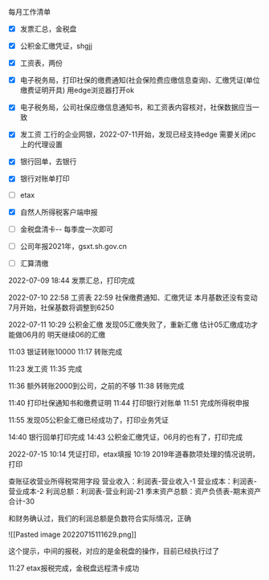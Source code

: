 每月工作清单
- [x] 发票汇总，金税盘
- [x]  公积金汇缴凭证，shgjj
- [x] 工资表，两份
- [x] 电子税务局，打印社保的缴费通知(社会保险费应缴信息查询)、汇缴凭证(单位缴费证明开具)
	用edge浏览器打开ok
- [x] 电子税务局，公司社保应缴信息通知书，和工资表内容核对，社保数据应当一致
- [x] 发工资
	工行的企业网银，2022-07-11开始，发现已经支持edge
	需要关闭pc上的代理设置
- [x] 银行回单，去银行
- [x] 银行对账单打印
- [ ] etax
- [x] 自然人所得税客户端申报
- [ ] 金税盘清卡-- 每季度一次即可
- [ ] 公司年报2021年，gsxt.sh.gov.cn
- [ ] 汇算清缴



2022-07-09
18:44 发票汇总，打印完成

2022-07-10
22:58 工资表
22:59 社保缴费通知、汇缴凭证
本月基数还没有变动
7月开始，社保基数将调整到6250

2022-07-11
10:29 公积金汇缴
发现05汇缴失败了，重新汇缴
估计05汇缴成功才能做06月的
明天继续06的汇缴


11:03 银证转账10000
11:17 转账完成

11:23 发工资
11:35 完成

11:36 额外转账2000到公司，之前的不够
11:38 转账完成

11:40 打印社保通知书和缴费证明
11:44 打印银行对账单
11:51 完成所得税申报

11:55 发现05公积金汇缴已经成功了，打印业务凭证

14:40 银行回单打印完成
14:43 公积金汇缴凭证，06月的也有了，打印完成

2022-07-15
10:14 凭证打印，etax填报
10:19 2019年道春款项处理的情况说明，打印

查账征收营业所得税常用字段
营业收入：利润表-营业收入-1
营业成本：利润表-营业成本-2
利润总额：利润表-营业利润-21
季末资产总额：资产负债表-期末资产合计-30

和财务确认过，我们的利润总额是负数符合实际情况，正确


![[Pasted image 20220715111629.png]]

这个提示，中间的报税，对应的是金税盘的操作，目前已经执行过了


11:27 etax报税完成，金税盘远程清卡成功





